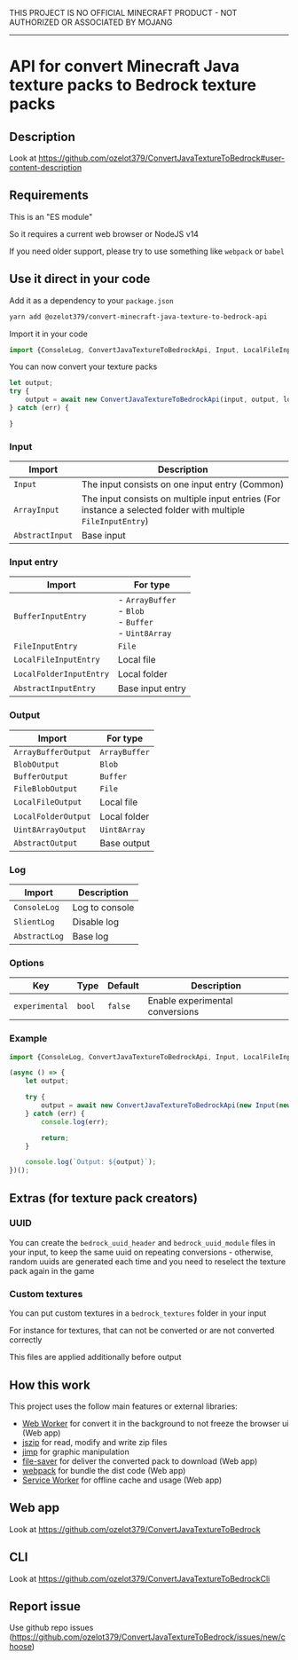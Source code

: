 THIS PROJECT IS NO OFFICIAL MINECRAFT PRODUCT - NOT AUTHORIZED OR ASSOCIATED BY MOJANG

---

# API for convert Minecraft Java texture packs to Bedrock texture packs

## Description

Look at https://github.com/ozelot379/ConvertJavaTextureToBedrock#user-content-description

## Requirements

This is an "ES module"

So it requires a current web browser or NodeJS v14

If you need older support, please try to use something like `webpack` or `babel`

## Use it direct in your code

Add it as a dependency to your `package.json`

```bash
yarn add @ozelot379/convert-minecraft-java-texture-to-bedrock-api
```

Import it in your code

```javascript
import {ConsoleLog, ConvertJavaTextureToBedrockApi, Input, LocalFileInputEntry, LocalFileOutput} from "@ozelot379/convert-minecraft-java-texture-to-bedrock-api";
```

You can now convert your texture packs

```javascript
let output;
try {
    output = await new ConvertJavaTextureToBedrockApi(input, output, log, options).convert();
} catch (err) {

}
```

### Input

| Import | Description |
|--------|-------------|
| `Input` | The input consists on one input entry (Common) |
| `ArrayInput` | The input consists on multiple input entries (For instance a selected folder with multiple `FileInputEntry`) |
| `AbstractInput` | Base input |

### Input entry

| Import | For type |
|--------|----------|
| `BufferInputEntry` | - `ArrayBuffer`<br>- `Blob`<br>- `Buffer`<br>- `Uint8Array` |
| `FileInputEntry` | `File` |
| `LocalFileInputEntry` | Local file |
| `LocalFolderInputEntry` | Local folder |
| `AbstractInputEntry` | Base input entry |

### Output

| Import | For type |
|--------|----------|
| `ArrayBufferOutput` | `ArrayBuffer` |
| `BlobOutput` | `Blob` |
| `BufferOutput` | `Buffer` |
| `FileBlobOutput` | `File` |
| `LocalFileOutput` | Local file |
| `LocalFolderOutput` | Local folder |
| `Uint8ArrayOutput` | `Uint8Array` |
| `AbstractOutput` | Base output |

### Log

| Import | Description |
|--------|-------------|
| `ConsoleLog` | Log to console |
| `SlientLog` | Disable log |
| `AbstractLog` | Base log |

### Options

| Key | Type | Default | Description |
|-----|------|---------|-------------|
| `experimental` | `bool` | `false` | Enable experimental conversions |

### Example

```javascript
import {ConsoleLog, ConvertJavaTextureToBedrockApi, Input, LocalFileInputEntry, LocalFileOutput} from "@ozelot379/convert-minecraft-java-texture-to-bedrock-api";

(async () => {
    let output;

    try {
        output = await new ConvertJavaTextureToBedrockApi(new Input(new LocalFileInputEntry("input/java_texture_pack.zip")), new LocalFileOutput("output/bedrock_texture_pack.mcpack"), new ConsoleLog()).convert();
    } catch (err) {
        console.log(err);

        return;
    }

    console.log(`Output: ${output}`);
})();
```

## Extras (for texture pack creators)

### UUID

You can create the `bedrock_uuid_header` and `bedrock_uuid_module` files in your input, to keep the same uuid on repeating conversions - otherwise, random uuids are generated each time and you need to reselect the texture pack again in the game

### Custom textures

You can put custom textures in a `bedrock_textures` folder in your input

For instance for textures, that can not be converted or are not converted correctly

This files are applied additionally before output

## How this work

This project uses the follow main features or external libraries:

- [Web Worker](https://developer.mozilla.org/docs/Web/API/Web_Workers_API) for convert it in the background to not freeze the browser ui (Web app)
- [jszip](https://www.npmjs.com/package/jszip) for read, modify and write zip files
- [jimp](https://www.npmjs.com/package/jimp) for graphic manipulation
- [file-saver](https://www.npmjs.com/package/file-saver) for deliver the converted pack to download (Web app)
- [webpack](https://www.npmjs.com/package/webpack) for bundle the dist code (Web app)
- [Service Worker](https://developer.mozilla.org/en-US/docs/Web/API/Service_Worker_API) for offline cache and usage (Web app)

## Web app

Look at https://github.com/ozelot379/ConvertJavaTextureToBedrock

## CLI

Look at https://github.com/ozelot379/ConvertJavaTextureToBedrockCli

## Report issue

Use github repo issues (https://github.com/ozelot379/ConvertJavaTextureToBedrock/issues/new/choose)
